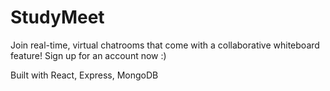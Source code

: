 # StudyMeet
Join real-time, virtual chatrooms that come with a collaborative whiteboard feature! Sign up for an account now :)


Built with React, Express, MongoDB
